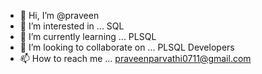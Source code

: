 - 👋 Hi, I’m @praveen
- 👀 I’m interested in ... SQL
- 🌱 I’m currently learning ... PLSQL
- 💞️ I’m looking to collaborate on ... PLSQL Developers
- 📫 How to reach me ... praveenparvathi0711@gmail.com

<!---
praveendpk711/praveendpk711 is a ✨ special ✨ repository because its `README.md` (this file) appears on your GitHub profile.
You can click the Preview link to take a look at your changes.
--->
